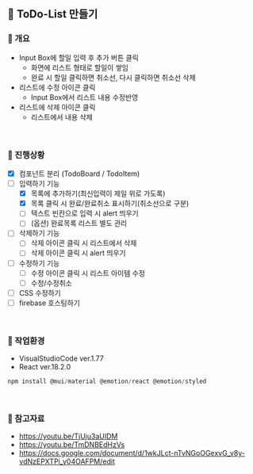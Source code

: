 ## 📑 ToDo-List 만들기

### 💜 개요
+ Input Box에 할일 입력 후 추가 버튼 클릭
  + 화면에 리스트 형태로 할일이 쌓임
  + 완료 시 할일 클릭하면 취소선, 다시 클릭하면 취소선 삭제
+ 리스트에 수정 아이콘 클릭
  + Input Box에서 리스트 내용 수정반영
+ 리스트에 삭제 아이콘 클릭
  + 리스트에서 내용 삭제
<br />

### 💜 진행상황
+ [x] 컴포넌트 분리 (TodoBoard / TodoItem)
+ [ ] 입력하기 기능
  + [x] 목록에 추가하기(최신입력이 제일 위로 가도록)
  + [x] 목록 클릭 시 완료/완료취소 표시하기(취소선으로 구분)
  + [ ] 텍스트 빈칸으로 입력 시 alert 띄우기
  + [ ] (옵션) 완료목록 리스트 별도 관리
+ [ ] 삭제하기 기능
  + [ ] 삭제 아이콘 클릭 시 리스트에서 삭제
  + [ ] 삭제 아이콘 클릭 시 alert 띄우기
+ [ ] 수정하기 기능
  + [ ] 수정 아이콘 클릭 시 리스트 아이템 수정
  + [ ] 수정/수정취소
+ [ ] CSS 수정하기
+ [ ] firebase 호스팅하기
<br />

### 💜 작업환경
+ VisualStudioCode ver.1.77
+ React ver.18.2.0
```javascript
npm install @mui/material @emotion/react @emotion/styled
```
<br />

### 💜 참고자료
+ https://youtu.be/TjUju3aUIDM
+ https://youtu.be/TmDNBEdHzVs
+ https://docs.google.com/document/d/1wkJLct-nTvNGoOGexvG_v8y-vdNzEPXTPi_y04OAFPM/edit
